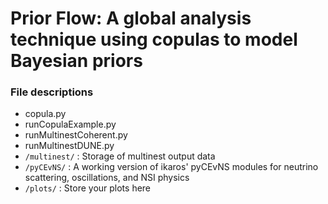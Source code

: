 # Prior Flow: A global analysis technique using copulas to model Bayesian priors

### File descriptions
* copula.py
* runCopulaExample.py
* runMultinestCoherent.py
* runMultinestDUNE.py
* `/multinest/` : Storage of multinest output data
* `/pyCEvNS/` : A working version of ikaros' pyCEvNS modules for neutrino scattering, oscillations, and NSI physics
* `/plots/` : Store your plots here